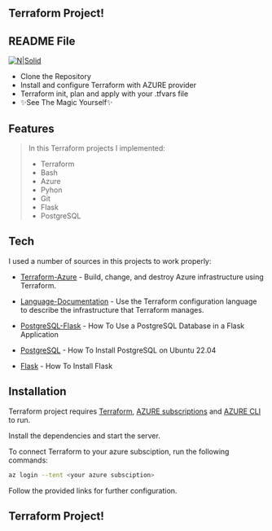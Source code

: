 ## Terraform Project!
## README File

[![N|Solid](https://www.datocms-assets.com/58478/1640019487-og-image.png)](https://www.linkedin.com/in/guy-ashkenazi-47a576236/)

- Clone the Repository
- Install and configure Terraform with AZURE provider
- Terraform init, plan and apply with your .tfvars file
- ✨See The Magic Yourself✨

## Features

> In this Terraform projects I implemented:
> - Terraform
> - Bash
> - Azure
> - Pyhon
> - Git
> - Flask
> - PostgreSQL

## Tech

I used a number of sources in this projects to work properly:


- [Terraform-Azure] - Build, change, and destroy Azure infrastructure using Terraform.

- [Language-Documentation] - Use the Terraform configuration language to describe the infrastructure that Terraform manages.

- [PostgreSQL-Flask] - How To Use a PostgreSQL Database in a Flask Application

- [PostgreSQL] - How To Install PostgreSQL on Ubuntu 22.04

- [Flask] - How To Install Flask




## Installation

Terraform project requires [Terraform](https://developer.hashicorp.com/terraform/downloads), [AZURE subscriptions](https://azure.microsoft.com/en-us/free) and [AZURE CLI](https://learn.microsoft.com/en-us/cli/azure/install-azure-cli) to run.

Install the dependencies and start the server.


To connect Terraform to your azure subsciption, run the following commands: 
```sh
az login --tent <your azure subsciption>
```

Follow the provided links for further configuration.


## Terraform Project!

[//]: # (These are reference links used in the body of this note and get stripped out when the markdown processor does its job. There is no need to format nicely because it shouldn't be seen. Thanks SO - http://stackoverflow.com/questions/4823468/store-comments-in-markdown-syntax)

   [PostgreSQL-Flask]: <https://www.digitalocean.com/community/tutorials/how-to-use-a-postgresql-database-in-a-flask-application>
   [Terraform-Azure]: <https://developer.hashicorp.com/terraform/tutorials/azure-get-started>
   [Language-Documentation]: <https://developer.hashicorp.com/terraform/language>
   [PostgreSQL]: <https://www.digitalocean.com/community/tutorials/how-to-install-postgresql-on-ubuntu-22-04-quickstart>
   [Flask]: <https://phoenixnap.com/kb/install-flask>

